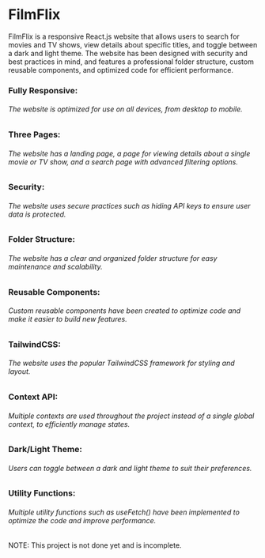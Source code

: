 # FilmFlix

 FilmFlix is a responsive React.js website that allows users to search for movies and TV shows, view details about specific titles, and toggle between a dark and light theme. The website has been designed with security and best practices in mind, and features a professional folder structure, custom reusable components, and optimized code for efficient performance.
    

  ### Fully Responsive: 
  ###### The website is optimized for use on all devices, from desktop to mobile.
  ###  Three Pages: 
  ###### The website has a landing page, a page for viewing details about a single movie or TV show, and a search page with advanced filtering options.   
  ###  Security:
  ###### The website uses secure practices such as hiding API keys to ensure user data is protected.  
  ###  Folder Structure:
  ###### The website has a clear and organized folder structure for easy maintenance and scalability.  
  ###  Reusable Components:
  ###### Custom reusable components have been created to optimize code and make it easier to build new features.  
  ### TailwindCSS:
  ######  The website uses the popular TailwindCSS framework for styling and layout.  
  ###  Context API:
  ###### Multiple contexts are used throughout the project instead of a single global context, to efficiently manage states.  
  ###  Dark/Light Theme:
  ###### Users can toggle between a dark and light theme to suit their preferences.  
  ###  Utility Functions:
  ###### Multiple utility functions such as useFetch() have been implemented to optimize the code and improve performance.  
  
  NOTE: This project is not done yet and is incomplete.   
